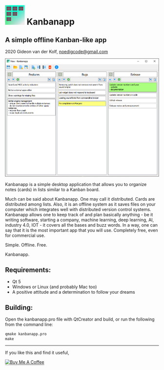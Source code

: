 ![Kanbanapp Logo](icons/kanban64.png)
Kanbanapp
===========
A simple offline Kanban-like app
--------------------------------

2020 Gideon van der Kolf, noedigcode@gmail.com

![Screenshot](icons/screenshot.png)

Kanbanapp is a simple desktop application that allows you to organize notes
(cards) in lists similar to a Kanban board.

Much can be said about Kanbanapp. One may call it distributed. Cards are distributed
among lists. Also, it is an offline system as it saves files on your computer which
integrates well with distributed version control systems. Kanbanapp allows one to
keep track of and plan basically anything - be it writing software, starting a
company, machine learning, deep learning, AI, industry 4.0, IOT - it covers all
the bases and buzz words. In a way, one can say that it is the most important
app that you will use. Completely free, even for commercial use.

Simple. Offline. Free.

Kanbanapp.

Requirements:
-------------
* Qt 5
* Windows or Linux (and probably Mac too)
* A positive attitude and a determination to follow your dreams

Building:
---------

Open the kanbanapp.pro file with QtCreator and build, or run the following from the command line:
```
qmake kanbanapp.pro
make
```
-----

If you like this and find it useful,

<a href="https://www.buymeacoffee.com/noedigcode" target="_blank"><img src="https://www.buymeacoffee.com/assets/img/custom_images/orange_img.png" alt="Buy Me A Coffee" style="height: 41px !important;width: 174px !important;box-shadow: 0px 3px 2px 0px rgba(190, 190, 190, 0.5) !important;-webkit-box-shadow: 0px 3px 2px 0px rgba(190, 190, 190, 0.5) !important;" ></a>
